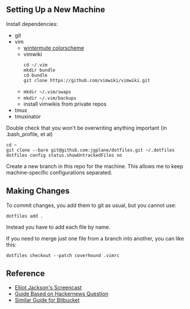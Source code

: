 ## Setting Up a New Machine

Install dependencies:
- git
- vim
  - [wintermute colorscheme](https://github.com/jgplane/wintermute)
  - vimwiki
    ```shell
    cd ~/.vim
    mkdir bundle
    cd bundle
    git clone https://github.com/vimwiki/vimwiki.git
    ```
  - `mkdir ~/.vim/swaps`
  - `mkdir ~/.vim/backups`
  - install vimwikis from private repos
- tmux
- tmuxinator

Double check that you won't be overwriting anything important (in .bash_profile, et al)
```shell
cd ~
git clone --bare git@github.com:jgplane/dotfiles.git ~/.dotfiles
dotfiles config status.showUntrackedFiles no
```

Create a new branch in this repo for the machine. This allows me to keep machine-specific configurations separated.

## Making Changes

To commit changes, you add them to git as usual, but you cannot use:
```shell
dotfiles add .
```

Instead you have to add each file by name.

If you need to merge just one file from a branch into another, you can like this:
```shell
dotfiles checkout --patch coverhound .vimrc
```

## Reference

- [Elliot Jackson's Screencast](https://www.youtube.com/watch?v=awtfkl50bUQ)
- [Guide Based on Hackernews Question](https://news.ycombinator.com/item?id=11070797)
- [Similar Guide for Bitbucket](https://developer.atlassian.com/blog/2016/02/best-way-to-store-dotfiles-git-bare-repo/)

